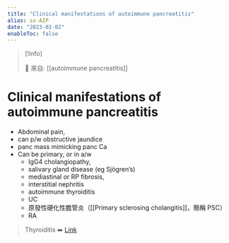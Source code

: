 ```yaml
---
title: "Clinical manifestations of autoimmune pancreatitis"
alias: sx-AIP
date: "2023-02-02"
enableToc: false
---
```


> [!info]
>
> 🌱 來自: [[autoimmune pancreatitis]]

# Clinical manifestations of autoimmune pancreatitis

- Abdominal pain,
- can p/w obstructive jaundice
- panc mass mimicking panc Ca
- Can be primary, or in a/w
  - IgG4 cholangiopathy,
  - salivary gland disease (eg Sjögren’s)
  - mediastinal or RP fibrosis,
  - interstitial nephritis
  - autoimmune thyroiditis
  - UC
  - 原發性硬化性膽管炎（[[Primary sclerosing cholangitis]]，簡稱 PSC）
  - RA

> Thyroiditis ➡️ [Link](https://www.nejm.org/doi/full/10.1056/nejmra021194)
